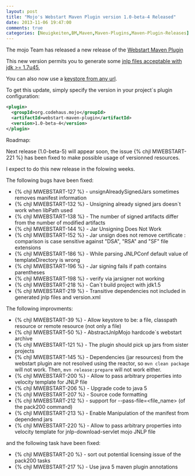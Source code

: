 ```yaml
---
layout: post
title: "Mojo's Webstart Maven Plugin version 1.0-beta-4 Released"
date: 2013-11-06 19:47:00
comments: true
categories: [Neuigkeiten,BM,Maven,Maven-Plugins,Maven-Plugin-Releases]
---
```

The mojo Team has released a new release of the 
[Webstart Maven Plugin](http://mojo.codehaus.org/webstart/webstart-maven-plugin/upgrade.html)

This new version permits you to generate some [jnlp files acceptable with jdk >= 1.7u45](http://jira.codehaus.org/browse/MWEBSTART-213), 

You can also now use a [keystore from any url](http://jira.codehaus.org/browse/MWEBSTART-39).

<!-- more -->

To get this update, simply specify the version in your project`s
plugin configuration:

``` xml
<plugin>
  <groupId>org.codehaus.mojo</groupId>
  <artifactId>webstart-maven-plugin</artifactId>
  <version>1.0-beta-4</version>
</plugin>
```

Roadmap:

Next release (1.0-beta-5) will appear soon, the issue {% chjl MWEBSTART-221 %} has 
been fixed to make possible usage of versionned resources. 

I expect to do this new release in the folowing weeks.


The following bugs have been fixed:

 * {% chjl MWEBSTART-127 %} - unsignAlreadySignedJars sometimes removes manifest information
 * {% chjl MWEBSTART-132 %} - Unsigning already signed jars doesn`t work when libPath used
 * {% chjl MWEBSTART-138 %} - The number of signed artifacts differ from the number of modified artifacts
 * {% chjl MWEBSTART-144 %} - Jar Unsigning Does Not Work
 * {% chjl MWEBSTART-152 %} - Jar unsign does not remove certificate : comparison is case sensitive against "DSA", "RSA" and "SF" file extensions
 * {% chjl MWEBSTART-186 %} - While parsing JNLPConf default value of templateDirectory is wrong
 * {% chjl MWEBSTART-196 %} - Jar signing fails if path contains parentheses
 * {% chjl MWEBSTART-198 %} - verify via jarsigner not working
 * {% chjl MWEBSTART-218 %} - Can`t build project with jdk1.5
 * {% chjl MWEBSTART-219 %} - Transitive dependencies not included in generated jnlp files and version.xml

The following improvments:

 * {% chjl MWEBSTART-39 %} - Allow keystore to be: a file, classpath resource or remote resource (not only a file)
 * {% chjl MWEBSTART-50 %} - AbstractJnlpMojo hardcode`s webstart archive
 * {% chjl MWEBSTART-121 %} - The plugin should pick up jars from sister projects 
 * {% chjl MWEBSTART-145 %} - Dependencies (jar resources) from the webstart plugin are not resolved using the reactor, so ```mvn clean package``` will not work. Then, ```mvn release:prepare``` will not work either.
 * {% chjl MWEBSTART-200 %} - Allow to pass arbitrary properties into velocity template for JNLP file
 * {% chjl MWEBSTART-206 %} - Upgrade code to java 5
 * {% chjl MWEBSTART-207 %} - Source code formatting
 * {% chjl MWEBSTART-212 %} - support for --pass-file=<file_name> (of the pack200 command)
 * {% chjl MWEBSTART-213 %} - Enable Manipulation of the manifest from dependend jars
 * {% chjl MWEBSTART-220 %} - Allow to pass arbitrary properties into velocity template for jnlp-download-servlet mojo JNLP file

and the following task have been fixed:

* {% chjl MWEBSTART-20 %} - sort out potential licensing issue of the pack200 tasks
* {% chjl MWEBSTART-217 %} - Use java 5 maven plugin annotations

